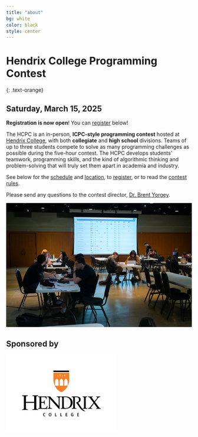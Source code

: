 ```yaml
---
title: "about"
bg: white
color: black
style: center
---
```


# Hendrix College Programming Contest
{: .text-orange}

## Saturday, March 15, 2025

**Registration is now open**!  You can [register](#registration) below!

The HCPC is an in-person, **ICPC-style programming contest** hosted at
[Hendrix College](https://www.hendrix.edu/), with both **collegiate**
and **high school** divisions.  Teams of up to three students compete
to solve as many programming challenges as possible during the
five-hour contest.  The HCPC develops students' teamwork,
programming skills, and the kind of algorithmic thinking and
problem-solving that will truly set them apart in academia and
industry.

See below for the [schedule](#schedule) and [location](#location), to
[register](#registration), or to read the [contest rules](#rules).

Please send any questions to the contest director, [Dr. Brent
Yorgey](mailto:yorgey@hendrix.edu).

<img src="img/wide24.jpg" />

<br />

## Sponsored by

<!-- <a href="https://www.acxiom.com/"><img src="img/acxiom.png" width="300" /></a> -->
<a href="https://www.hendrix.edu/"><img src="img/Hendrix.png" width="300" /></a>
<!-- <a href="https://kattis.com/"><img src="img/kattis-transparent.png" width="300" /></a> -->
